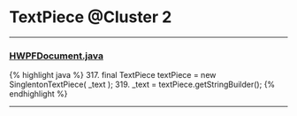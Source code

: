 # TextPiece @Cluster 2

***

### [HWPFDocument.java](https://searchcode.com/codesearch/view/97383956/)
{% highlight java %}
317. final TextPiece textPiece = new SinglentonTextPiece( _text );
319. _text = textPiece.getStringBuilder();
{% endhighlight %}

***


